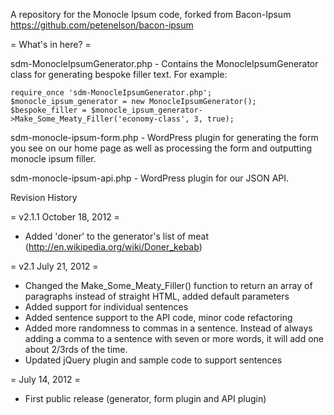 A repository for the Monocle Ipsum code, forked from Bacon-Ipsum https://github.com/petenelson/bacon-ipsum 

= What's in here? =

sdm-MonocleIpsumGenerator.php - Contains the MonocleIpsumGenerator class for generating bespoke filler text.  For example:

	require_once 'sdm-MonocleIpsumGenerator.php';
	$monocle_ipsum_generator = new MonocleIpsumGenerator();
	$bespoke_filler = $monocle_ipsum_generator->Make_Some_Meaty_Filler('economy-class', 3, true);


sdm-monocle-ipsum-form.php - WordPress plugin for generating the form you see on our home page as well as processing the form and outputting monocle ipsum filler.

sdm-monocle-ipsum-api.php - WordPress plugin for our JSON API.



Revision History

= v2.1.1 October 18, 2012 =
* Added 'doner' to the generator's list of meat (http://en.wikipedia.org/wiki/Doner_kebab)

= v2.1 July 21, 2012 =
* Changed the Make_Some_Meaty_Filler() function to return an array of paragraphs instead of straight HTML, added default parameters
* Added support for individual sentences
* Added sentence support to the API code, minor code refactoring
* Added more randomness to commas in a sentence.  Instead of always adding a 
  comma to a sentence with seven or more words, it will add one about 2/3rds of the time.
* Updated jQuery plugin and sample code to support sentences

= July 14, 2012 = 
* First public release (generator, form plugin and API plugin)

